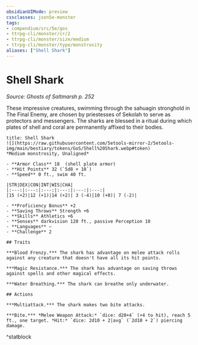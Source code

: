 ```yaml
---
obsidianUIMode: preview
cssclasses: json5e-monster
tags:
- compendium/src/5e/gos
- ttrpg-cli/monster/cr/2
- ttrpg-cli/monster/size/medium
- ttrpg-cli/monster/type/monstrosity
aliases: ["Shell Shark"]
---
```

# Shell Shark
*Source: Ghosts of Saltmarsh p. 252*  

These impressive creatures, swimming through the sahuagin stronghold in The Final Enemy, are chosen by priestesses of Sekolah to serve as protectors and messengers. The sharks are blessed in a ritual during which plates of shell and coral are permanently affixed to their bodies.

```ad-statblock
title: Shell Shark
![](https://raw.githubusercontent.com/5etools-mirror-2/5etools-img/main/bestiary/tokens/GoS/Shell%20Shark.webp#token)
*Medium monstrosity, Unaligned*

- **Armor Class** 18  (shell plate armor)
- **Hit Points** 32 (`5d8 + 10`)
- **Speed** 0 ft., swim 40 ft.

|STR|DEX|CON|INT|WIS|CHA|
|:---:|:---:|:---:|:---:|:---:|:---:|
|15 (+2)|12 (+1)|14 (+2)| 3 (-4)|10 (+0)| 7 (-2)|

- **Proficiency Bonus** +2
- **Saving Throws** Strength +6
- **Skills** Athletics +6
- **Senses** darkvision 120 ft., passive Perception 10
- **Languages** —
- **Challenge** 2

## Traits

***Blood Frenzy.*** The shark has advantage on melee attack rolls against any creature that doesn't have all its hit points.

***Magic Resistance.*** The shark has advantage on saving throws against spells and other magical effects.

***Water Breathing.*** The shark can breathe only underwater.

## Actions

***Multiattack.*** The shark makes two bite attacks.

***Bite.*** *Melee Weapon Attack:* `dice: d20+4` (+4 to hit), reach 5 ft., one target. *Hit:* `dice: 2d10 + 2|avg` (`2d10 + 2`) piercing damage.
```
^statblock